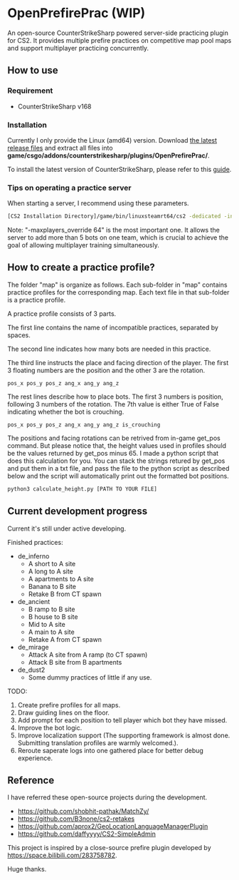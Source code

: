 # OpenPrefirePrac (WIP)

An open-source CounterStrikeSharp powered server-side practicing plugin for CS2. It provides multiple prefire practices on competitive map pool maps and support multiplayer practicing concurrently.

## How to use

### Requirement

- CounterStrikeSharp v168

### Installation

Currently I only provide the Linux (amd64) version. Download [the latest release files](https://github.com/lengran/OpenPrefirePrac/releases) and extract all files into **game/csgo/addons/counterstrikesharp/plugins/OpenPrefirePrac/**.

To install the latest version of CounterStrikeSharp, please refer to this [guide](https://docs.cssharp.dev/docs/guides/getting-started.html).

### Tips on operating a practice server

When starting a server, I recommend using these parameters.

```bash
[CS2 Installation Directory]/game/bin/linuxsteamrt64/cs2 -dedicated -insecure +map de_inferno -maxplayers_override 64 +game_alias competitive
```

Note: "-maxplayers_override 64" is the most important one. It allows the server to add more than 5 bots on one team, which is crucial to achieve the goal of allowing multiplayer training simultaneously.

## How to create a practice profile?

The folder "map" is organize as follows. Each sub-folder in "map" contains practice profiles for the corresponding map. Each text file in that sub-folder is a practice profile.

A practice profile consists of 3 parts.

The first line contains the name of incompatible practices, separated by spaces.

The second line indicates how many bots are needed in this practice.

The third line instructs the place and facing direction of the player. The first 3 floating numbers are the position and the other 3 are the rotation.

```
pos_x pos_y pos_z ang_x ang_y ang_z
```

The rest lines describe how to place bots. The first 3 numbers is position, following 3 numbers of the rotation. The 7th value is either True of False indicating whether the bot is crouching.

```
pos_x pos_y pos_z ang_x ang_y ang_z is_crouching
```

The positions and facing rotations can be retrived from in-game get\_pos command. But please notice that, the height values used in profiles should be the values returned by get\_pos minus 65. I made a python script that does this calculation for you. You can stack the strings retured by get\_pos and put them in a txt file, and pass the file to the python script as described below and the script will automatically print out the formatted bot positions.

```bash
python3 calculate_height.py [PATH TO YOUR FILE]
```

## Current development progress

Current it's still under active developing.

Finished practices:

- de_inferno
    - A short to A site
    - A long to A site
    - A apartments to A site
    - Banana to B site
    - Retake B from CT spawn
- de_ancient
    - B ramp to B site
    - B house to B site
    - Mid to A site
    - A main to A site
    - Retake A from CT spawn
- de_mirage
    - Attack A site from A ramp (to CT spawn)
    - Attack B site from B apartments
- de_dust2
    - Some dummy practices of little if any use.

TODO:

1. Create prefire profiles for all maps.
2. Draw guiding lines on the floor.
3. Add prompt for each position to tell player which bot they have missed.
4. Improve the bot logic.
5. Improve localization support (The supporting framework is almost done. Submitting translation profiles are warmly welcomed.).
6. Reroute saperate logs into one gathered place for better debug experience.

## Reference

I have referred these open-source projects during the development.

- https://github.com/shobhit-pathak/MatchZy/
- https://github.com/B3none/cs2-retakes
- https://github.com/aprox2/GeoLocationLanguageManagerPlugin
- https://github.com/daffyyyy/CS2-SimpleAdmin

This project is inspired by a close-source prefire plugin developed by https://space.bilibili.com/283758782.

Huge thanks.